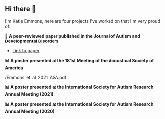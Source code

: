 ## Hi there 👋

I'm Katie Emmons, here are four projects I've worked on that I'm very proud of:

**📖 A peer-reviewed paper published in the Journal of Autism and Developmental Disorders**
- [Link to paper](https://pubmed.ncbi.nlm.nih.gov/34013478/)

**📊 A poster presented at the 181st Meeting of the Acoustical Society of America**

/Emmons_et_al_2021_ASA.pdf

**📊 A poster presented at the International Society for Autism Research Annual Meeting (2021)**

**📊 A poster presented at the International Society for Autism Research Annual Meeting (2020)**
